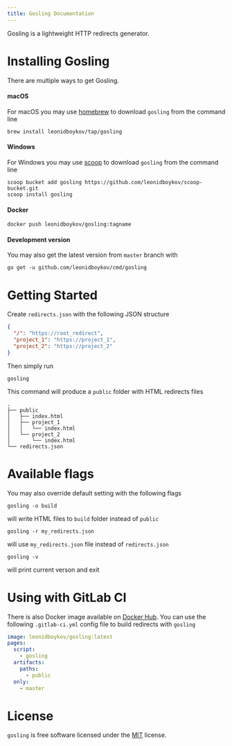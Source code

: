 ```yaml
---
title: Gosling Documentation
---
```

Gosling is a lightweight HTTP redirects generator.

# Installing Gosling

There are multiple ways to get Gosling.

#### macOS

For macOS you may use [homebrew](https://brew.sh) to download `gosling` from the command line 

    brew install leonidboykov/tap/gosling

#### Windows

For Windows you may use [scoop](https://scoop.sh) to download `gosling` from the command line

    scoop bucket add gosling https://github.com/leonidboykov/scoop-bucket.git
    scoop install gosling

#### Docker

    docker push leonidboykov/gosling:tagname

#### Development version

You may also get the latest version from `master` branch with

    go get -u github.com/leonidboykov/cmd/gosling

# Getting Started

Create `redirects.json` with the following JSON structure

```json
{
  "/": "https://root_redirect",
  "project_1": "https://project_1",
  "project_2": "https://project_2"
}
```

Then simply run

    gosling

This command will produce a `public` folder with HTML redirects files

    .
    ├── public
    │   ├── index.html
    │   ├── project_1
    │   │   └── index.html
    │   └── project_2
    │       └── index.html
    └── redirects.json

# Available flags

You may also override default setting with the following flags

    gosling -o build

will write HTML files to `build` folder instead of `public`

    gosling -r my_redirects.json

will use `my_redirects.json` file instead of `redirects.json`

    gosling -v

will print current verson and exit

# Using with GitLab CI

There is also Docker image available on [Docker Hub](https://hub.docker.com/r/leonidboykov/gosling). You can use the following `.gitlab-ci.yml` config file to build redirects with `gosling`

```yaml
image: leonidboykov/gosling:latest
pages:
  script:
    - gosling
  artifacts:
    paths:
      - public
  only:
    - master
```

# License

`gosling` is free software licensed under the [MIT](LICENSE) license.

